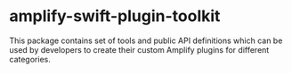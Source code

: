 # amplify-swift-plugin-toolkit

This package contains set of tools and public API definitions which can be used by developers 
to create their custom Amplify plugins for different categories.
